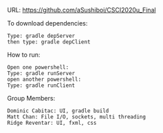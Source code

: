 URL: https://github.com/aSushiboi/CSCI2020u_Final

To download dependencies:

	Type: gradle depServer
	then type: gradle depClient

How to run:

	Open one powershell: 
	Type: gradle runServer
	open another powershell:
	Type: gradle runClient

Group Members:

	Dominic Cabitac: UI, gradle build
	Matt Chan: File I/O, sockets, multi threading 	       
	Ridge Reventar: UI, fxml, css
